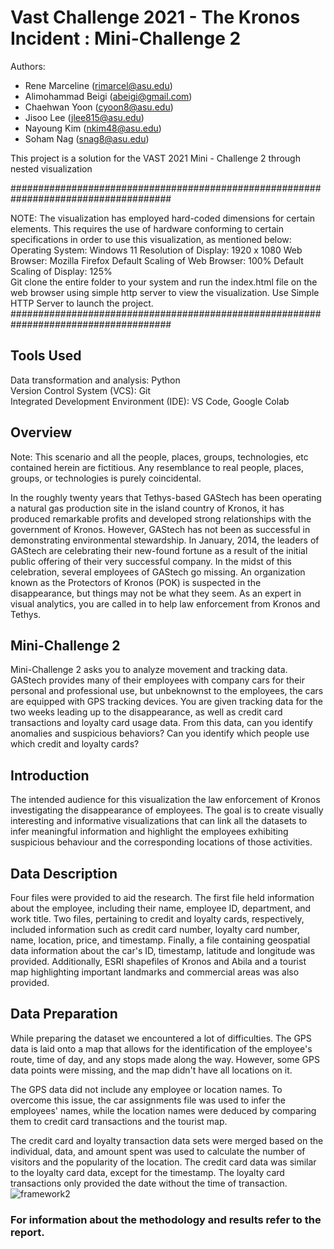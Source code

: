 # Vast Challenge 2021 - The Kronos Incident : Mini-Challenge 2

Authors:
- Rene Marceline (rimarcel@asu.edu)
- Alimohammad Beigi (abeigi@gmail.com)
- Chaehwan Yoon (cyoon8@asu.edu)
- Jisoo Lee (jlee815@asu.edu)
- Nayoung Kim (nkim48@asu.edu)
- Soham Nag (snag8@asu.edu)

This project is a solution for the VAST 2021 Mini - Challenge 2 through nested visualization

#####################################################################################

NOTE: The visualization has employed hard-coded dimensions for certain elements. This requires the use of hardware conforming to certain specifications in order to use this visualization, as mentioned below:
Operating System: Windows 11
Resolution of Display: 1920 x 1080
Web Browser: Mozilla Firefox
Default Scaling of Web Browser: 100%
Default Scaling of Display: 125%  
Git clone the entire folder to your system and run the index.html file on the web browser using simple http server to view the visualization.
Use Simple HTTP Server to launch the project.
#####################################################################################

## Tools Used
Data transformation and analysis: Python  
Version Control System (VCS): Git  
Integrated Development Environment (IDE): VS Code, Google Colab  

## Overview

Note: This scenario and all the people, places, groups, technologies, etc contained herein are fictitious. Any resemblance to real people, places, groups, or technologies is purely coincidental.

In the roughly twenty years that Tethys-based GAStech has been operating a natural gas production site in the island country of Kronos, it has produced remarkable profits and developed strong relationships with the government of Kronos. However, GAStech has not been as successful in demonstrating environmental stewardship.
In January, 2014, the leaders of GAStech are celebrating their new-found fortune as a result of the initial public offering of their very successful company. In the midst of this celebration, several employees of GAStech go missing. An organization known as the Protectors of Kronos (POK) is suspected in the disappearance, but things may not be what they seem. As an expert in visual analytics, you are called in to help law enforcement from Kronos and Tethys.

## Mini-Challenge 2

Mini-Challenge 2 asks you to analyze movement and tracking data. GAStech provides many of their employees with company cars for their personal and professional use, but unbeknownst to the employees, the cars are equipped with GPS tracking devices. You are given tracking data for the two weeks leading up to the disappearance, as well as credit card transactions and loyalty card usage data. From this data, can you identify anomalies and suspicious behaviors? Can you identify which people use which credit and loyalty cards?

## Introduction

The intended audience for this visualization the law enforcement of Kronos investigating the disappearance of employees.
The goal is to create visually interesting and informative visualizations that can link all the datasets to infer meaningful information and highlight the employees exhibiting suspicious behaviour and the corresponding locations of those activities.

## Data Description

Four files were provided to aid the research. The first file held information about the employee, including their name, employee ID, department, and work title. Two files, pertaining to credit and loyalty cards, respectively, included information such as credit card number, loyalty card number, name, location, price, and timestamp. Finally, a file containing geospatial data information about the car's ID, timestamp, latitude and longitude was provided. Additionally, ESRI shapefiles of Kronos and Abila and a tourist map highlighting important landmarks and commercial areas was also provided.

## Data Preparation

While preparing the dataset we encountered a lot of difficulties.  The GPS data is laid onto a map that allows for the identification of the employee's route, time of day, and any stops made along the way. However, some GPS data points were missing, and the map didn't have all locations on it.  

The GPS data did not include any employee or location names. To overcome this issue, the car assignments file was used to infer the employees' names, while the location names were deduced by comparing them to credit card transactions and the tourist map.  

The credit card and loyalty transaction data sets were merged based on the individual, data, and amount spent was used to calculate the number of visitors and the popularity of the location.  The credit card data was similar to the loyalty card data, except for the timestamp. The loyalty card transactions only provided the date without the time of transaction.  
![framework2](https://user-images.githubusercontent.com/118316065/233920974-1d37d932-3fa6-4fbb-8223-926cf1ee9844.png)  

### For information about the methodology and results refer to the report.
